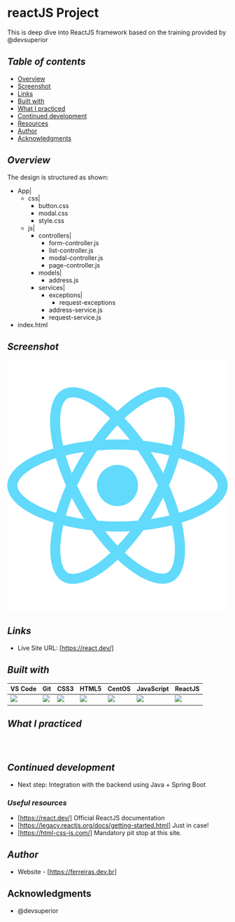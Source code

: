 # reactJS Project
This is deep dive into ReactJS framework based on the training provided by @devsuperior
## _Table of contents_
- [Overview](#overview)
- [Screenshot](#screenshot)
- [Links](#links)
- [Built with](#built-with)
- [What I practiced](#what-i-practiced)
- [Continued development](#continued-development)
- [Resources](#useful-resources)
- [Author](#author)
- [Acknowledgments](#acknowledgments)
## _Overview_
The design is structured as shown:
- App|
    - css|
        - button.css
        - modal.css
        - style.css
    - js|
        - controllers|
            - form-controller.js
            - list-controller.js
            - modal-controller.js
            - page-controller.js
        - models|
            - address.js
        - services|
            - exceptions|
                - request-exceptions
            - address-service.js
            - request-service.js
- index.html

## _Screenshot_
[![](./react-2.svg)](https://react.dev/)
## _Links_
- Live Site URL: [https://react.dev/] 
## _Built with_
| VS Code | Git | CSS3 | HTML5 | CentOS | JavaScript | ReactJS |
|----------|----------|----------|----------|----------|----------|----------|
![](https://ferreiras.dev.br/assets/images/icons/icons8-visual-studio-code.svg)  | ![](https://ferreiras.dev.br/assets/images/icons/git-scm-icon.svg) | ![](https://ferreiras.dev.br/assets/images/icons/css3-original-wordmark.svg) | ![](https://ferreiras.dev.br/assets/images/icons/html5-original-wordmark.svg) | ![](https://ferreiras.dev.br/assets/images/icons/linux-original.svg) | ![](https://ferreiras.dev.br/assets/images/icons/icons8-javascript.svg) | ![](https://ferreiras.dev.br/assets/images/icons/react-2.svg) |

 ## _What I practiced_
```html

``` 
```css

``` 
```js

``` 
## _Continued development_
- Next step: Integration with the backend using Java + Spring Boot
### _Useful resources_
- [https://react.dev/] Official ReactJS documentation
- [https://legacy.reactjs.org/docs/getting-started.html] Just in case!
- [https://html-css-js.com/] Mandatory pit stop at this site.
## _Author_
- Website - [https://ferreiras.dev.br] 
## Acknowledgments
- @devsuperior


